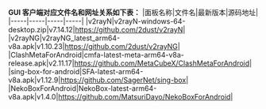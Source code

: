 **GUI 客户端对应文件名和网址关系如下表：**
|面板名称|文件名|最新版本|源码地址|
|-----|-----|-----|-----|
|v2rayN|v2rayN-windows-64-desktop.zip|v7.14.12|<https://github.com/2dust/v2rayN>|
|v2rayNG|v2rayNG_latest_arm64-v8a.apk|v1.10.23|<https://github.com/2dust/v2rayNG>|
|ClashMetaForAndroid|cmfa-latest-meta-arm64-v8a-release.apk|v2.11.17|<https://github.com/MetaCubeX/ClashMetaForAndroid>|
|sing-box-for-android|SFA-latest-arm64-v8a.apk|v1.12.9|<https://github.com/SagerNet/sing-box>|
|NekoBoxForAndroid|NekoBox-latest-arm64-v8a.apk|v1.4.0|<https://github.com/MatsuriDayo/NekoBoxForAndroid>|
